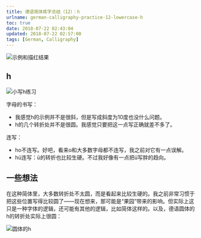 ```yaml
---
title: 德语简体练字总结（12）：h
urlname: german-calligraphy-practice-12-lowercase-h
toc: true
date: 2018-07-22 02:43:04
updated: 2018-07-22 02:57:00
tags: [German, Calligraphy]
---
```


![示例和描红结果](h-example.jpg)

## h

![小写h练习](lowercase-h.jpg)

字母的书写：

* 我感觉h的示例并不是很斜，但是写成斜度为10度也没什么问题。
* h的几个转折处并不是很圆。我感觉只要把这一点写正确就差不多了。

连写：

* ho不连写。好吧，看来o和大多数字母都不连写，我之前对它有一点误解。
* hü连写：ü的转折也比较生硬。不过我好像有一点把ü写胖的趋向。

## 一些想法

在这种简体里，大多数转折处不太圆，而是看起来比较生硬的。我之前非常习惯于把这些位置写得比较圆了——现在想来，那可能是“果园”带来的影响。但实际上这只是一种字体的逻辑，还可能有其他的逻辑，比如简体这样的。以及，德语圆体的h的转折处实际上很圆：

![圆体的h](h-round.jpg)
